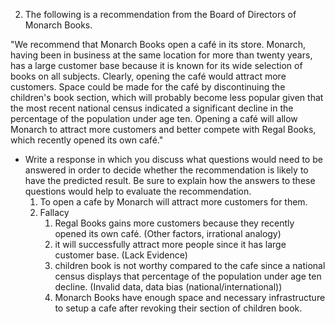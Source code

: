 

2. The following is a recommendation from the Board of Directors of Monarch Books.

"We recommend that Monarch Books open a café in its store. Monarch, having been in business at the same location for more than twenty years, has a large customer base because it is known for its wide selection of books on all subjects. Clearly, opening the café would attract more customers. Space could be made for the café by discontinuing the children's book section, which will probably become less popular given that the most recent national census indicated a significant decline in the percentage of the population under age ten. Opening a café will allow Monarch to attract more customers and better compete with Regal Books, which recently opened its own café."

- Write a response in which you discuss what questions would need to be answered in order to decide whether the recommendation is likely to have the predicted result. Be sure to explain how the answers to these questions would help to evaluate the recommendation.
	1. To open a cafe by Monarch will attract more customers for them.
	2. Fallacy
		1. Regal Books gains more customers because they recently opened its own café. (Other factors, irrational analogy)
		2. it will successfully attract more people since it has large customer base. (Lack Evidence)
		3. children book is not worthy compared to the cafe since a national census displays that percentage of the population under age ten decline. (Invalid data, data bias (national/international))
		4. Monarch Books have enough space and necessary infrastructure to setup a cafe after revoking their section of children book.